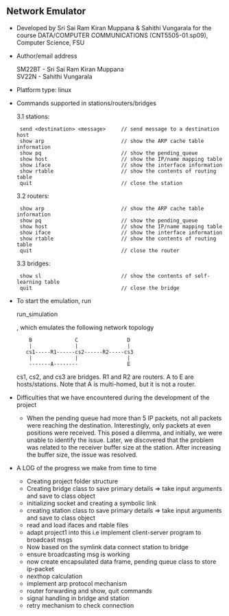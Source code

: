## Network Emulator
- Developed by Sri Sai Ram Kiran Muppana & Sahithi Vungarala for the course DATA/COMPUTER COMMUNICATIONS (CNT5505-01.sp09), Computer Science, FSU


- Author/email address

	SM22BT  - Sri Sai Ram Kiran Muppana \
    SV22N   - Sahithi Vungarala

- Platform type: linux

- Commands supported in stations/routers/bridges

   3.1 stations:

	   send <destination> <message>     // send message to a destination host
	   show arp 		                // show the ARP cache table information
	   show pq 		                    // show the pending_queue
	   show	host 		                // show the IP/name mapping table
	   show	iface 		                // show the interface information
	   show	rtable 		                // show the contents of routing table
	   quit                             // close the station

   3.2 routers:

	   show	arp 		                // show the ARP cache table information
	   show	pq 		                    // show the pending_queue
	   show	host 		                // show the IP/name mapping table
	   show	iface 		                // show the interface information
	   show	rtable 		                // show the contents of routing table
	   quit                             // close the router


   3.3 bridges:

	   show sl 		                    // show the contents of self-learning table
	   quit                             // close the bridge


- To start the emulation, run

   	run_simulation

   , which emulates the following network topology

   
          B              C                D
          |              |                |
         cs1-----R1------cs2------R2-----cs3
          |              |                |
          -------A--------                E

    cs1, cs2, and cs3 are bridges.
    R1 and R2 are routers.
    A to E are hosts/stations.
    Note that A is multi-homed, but it is not a router.


- Difficulties that we have encountered during the development of the project

    - When the pending queue had more than 5 IP packets, not all packets were reaching the destination. Interestingly, only packets at even positions were received. This posed a dilemma, and initially, we were unable to identify the issue. Later, we discovered that the problem was related to the receiver buffer size at the station. After increasing the buffer size, the issue was resolved.

- A LOG of the progress we make from time to time
	
	- Creating project folder structure
    - Creating bridge class to save primary details => take input arguments and save to class object
    - initializing socket and creating a symbolic link
    - creating station class to save primary details => take input arguments and save to class object
    - read and load ifaces and rtable files
    - adapt project1 into this i.e implement client-server program to broadcast msgs
    - Now based on the symlink data connect station to bridge
    - ensure broadcasting msg is working
    - now create encapsulated data frame, pending queue class to store ip-packet
    - nexthop calculation 
    - implement arp protocol mechanism
    - router forwarding and show, quit commands
    - signal handling in bridge and station
    - retry mechanism to check connection
